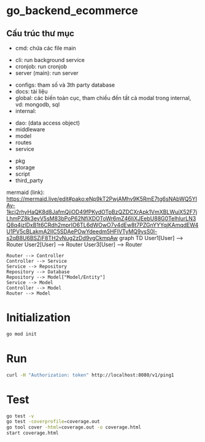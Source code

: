 # go_backend_ecommerce

## Cấu trúc thư mục
- cmd: chứa các file main
+ cli: run background service
+ cronjob: run cronjob
+ server (main): run server
- configs: tham số và 3th party database
- docs: tài liệu
- global: các biến toàn cục, tham chiếu đến tất cả modal trong internal, vd: mongodb, sql
- internal:
+ dao: (data access object)
+ middleware
+ model
+ routes
+ service
- pkg
- storage
- script
- third_party

mermaid (link): https://mermaid.live/edit#pako:eNp9kT2PwjAMhv9K5RmE7tg6sNAbWQ5YIAy-1kcj2rhyHaQK8d8JafmQjiOD49fPKydOTpBzQZDCXrApk1VmXBLWuiX52F7jLhmPZ8k3eyV5sM83bPoP62NfiXDOToWr6mZ46IiXJEebU88G0TelhlurLN3Q8q4jzlDxB1t6CRdh2mprIO6TL6dWOwO7v4dEw8t7PZGnYYYqjKAmqdEW4U1PV5cBLakmA2lIC5SDAePOwYdeedm5HFIVTyMQ9vsS0l-s2qB8U6BSZjF8TH2vNug2zDd9vgCkmpAw
graph TD
    User1[User] --> Router
    User2[User] --> Router
    User3[User] --> Router
    
    Router --> Controller
    Controller --> Service
    Service --> Repository
    Repository --> Database
    Repository --> Model["Model/Entity"]
    Service --> Model
    Controller --> Model
    Router --> Model

# Initialization
```bash
go mod init
```

# Run
```bash
curl -H "Authorization: token" http://localhost:8080/v1/ping1
```

# Test
```bash
go test -v
go test -coverprofile=coverage.out
go tool cover -html=coverage.out -o coverage.html
start coverage.html
```